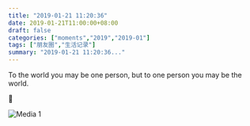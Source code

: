 ```yaml
---
title: "2019-01-21 11:20:36"
date: 2019-01-21T11:00:00+08:00
draft: false
categories: ["moments","2019","2019-01"]
tags: ["朋友圈","生活记录"]
summary: "2019-01-21 11:20:36..."
---
```


To the world you may be one person, but to one person you may be the world. 

🙈

![Media 1](/Moments/photos/2019-01-21/201901211120360.jpg)

